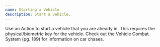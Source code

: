 ```yaml
---
name: Starting a Vehicle
description: Start a vehicle.
---
```


Use an Action to start a vehicle that you are already
in. This requires the physical/biometric key for the
vehicle. Check out the Vehicle Combat System (pg.
189) for information on car chases.


